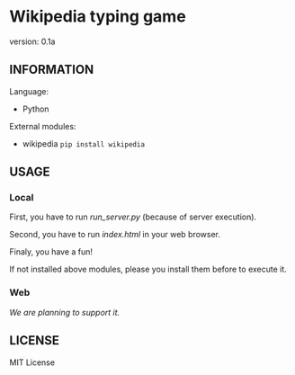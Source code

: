 # Wikipedia typing game
version: 0.1a

## INFORMATION 
Language: 
- Python

External modules:
- wikipedia
`pip install wikipedia`

## USAGE
### Local

First, you have to run _run_server.py_ (because of server execution). 

Second, you have to run _index.html_ in your web browser.

Finaly, you have a fun!

If not installed above modules, please you install them before to execute it.

### Web

*We are planning to support it.*

## LICENSE

MIT License

